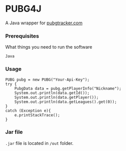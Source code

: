 # PUBG4J
A Java wrapper for [pubgtracker.com](https://pubgtracker.com/)


### Prerequisites

What things you need to run the software

```
Java
```

### Usage

```
PUBG pubg = new PUBG("Your-Api-Key");
try {
	PubgData data = pubg.getPlayerInfo("Nickname");
    System.out.println(data.getId());
    System.out.println(data.getPlayer());
    System.out.println(data.getLeagues().get(0));
}
catch (Exception e){
	e.printStackTrace();
}
```
### Jar file

`.jar` file is located in `/out` folder.
